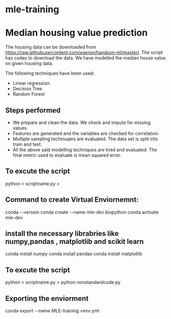 # mle-training
# Median housing value prediction

The housing data can be downloaded from https://raw.githubusercontent.com/ageron/handson-ml/master/. The script has codes to download the data. We have modelled the median house value on given housing data. 

The following techniques have been used: 

 - Linear regression
 - Decision Tree
 - Random Forest

## Steps performed
 - We prepare and clean the data. We check and impute for missing values.
 - Features are generated and the variables are checked for correlation.
 - Multiple sampling techinuqies are evaluated. The data set is split into train and test.
 - All the above said modelling techniques are tried and evaluated. The final metric used to evaluate is mean squared error.

## To excute the script
python < scriptname.py >
## Command to create Virtual Enviornemnt:
conda --version
conda create --name mle-dev biopython
conda activate mle-dev

## install the necessary librabries like numpy,pandas , matplotlib and scikit learn
conda install numpy
conda install pandas
conda install matplotlib

## To excute the script
python < scriptname.py >
python nonstandardcode.py

## Exporting the enviorment
conda export --name MLE-training >env.yml
